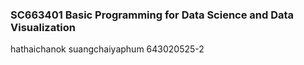 ### SC663401 Basic Programming for Data Science and Data Visualization
hathaichanok suangchaiyaphum 643020525-2
